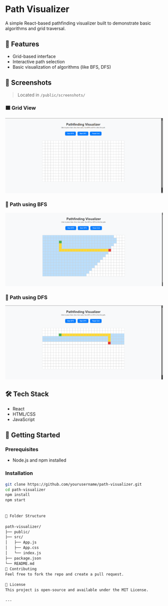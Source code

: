 # Path Visualizer

A simple React-based pathfinding visualizer built to demonstrate basic algorithms and grid traversal.

## 🚀 Features

- Grid-based interface
- Interactive path selection
- Basic visualization of algorithms (like BFS, DFS)

## 📸 Screenshots

> Located in `/public/screenshots/`

### 🟩 Grid View

![Grid](./public/screenshots/Grid.png)

### 🔵 Path using BFS

![BFS](./public/screenshots/Path%20using%20bfs.png)

### 🔴 Path using DFS

![DFS](./public/screenshots/Path%20using%20dfs.png)


## 🛠️ Tech Stack

- React
- HTML/CSS
- JavaScript

## 🧪 Getting Started

### Prerequisites

- Node.js and npm installed

### Installation

```bash
git clone https://github.com/yourusername/path-visualizer.git
cd path-visualizer
npm install
npm start


📂 Folder Structure

path-visualizer/
├── public/
├── src/
│   ├── App.js
│   ├── App.css
│   └── index.js
├── package.json
└── README.md
🙌 Contributing
Feel free to fork the repo and create a pull request.

📄 License
This project is open-source and available under the MIT License.

---
